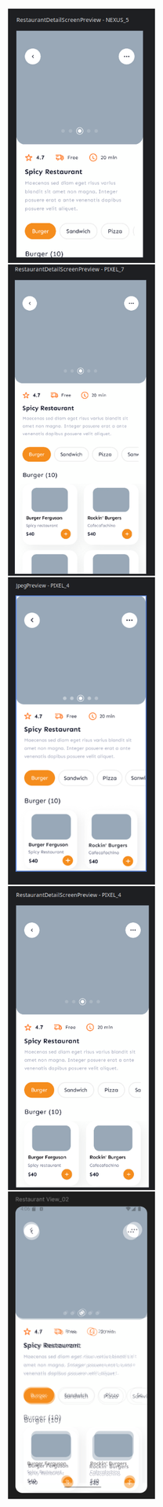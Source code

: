 <p align="center">
  <img src="Nexus_5.png" width="300"/><br>
  <img src="Pixel_7.png" width="300"/><br>
  <img src="jpeg_preview.png" width="300"/><br>
  <img src="pixel_4.png" width="300"/><br>
  <img src="pixel_4_50.png" width="300"/>
</p>
